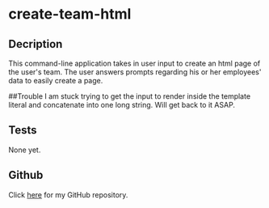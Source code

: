 # create-team-html
## Decription
This command-line application takes in user input to create an html page of the user's team. The user answers prompts regarding his or her employees' data to easily create a page.

##Trouble
I am stuck trying to get the input to render inside the template literal and concatenate into one long string. Will get back to it ASAP.

## Tests
None yet.

## Github
Click [here](https://github.com/IndigoFobes/create-team-html) for my GitHub repository.
